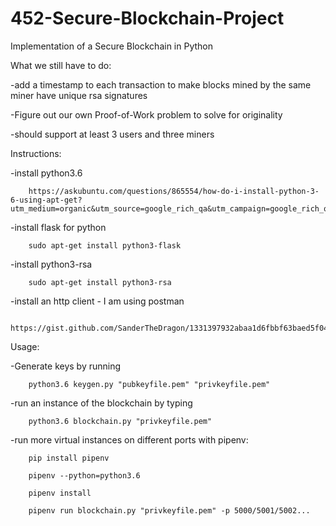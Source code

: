 # 452-Secure-Blockchain-Project
Implementation of a Secure Blockchain in Python

What we still have to do:

  -add a timestamp to each transaction to make blocks mined by the same miner have unique rsa signatures

  -Figure out our own Proof-of-Work problem to solve for originality

  -should support at least 3 users and three miners


Instructions:

  -install python3.6 
        
        https://askubuntu.com/questions/865554/how-do-i-install-python-3-6-using-apt-get?utm_medium=organic&utm_source=google_rich_qa&utm_campaign=google_rich_qa

   -install flask for python
   
        sudo apt-get install python3-flask

   -install python3-rsa
   
        sudo apt-get install python3-rsa

   -install an http client - I am using postman
        
        https://gist.github.com/SanderTheDragon/1331397932abaa1d6fbbf63baed5f043

Usage:

  -Generate keys by running 
  
        python3.6 keygen.py "pubkeyfile.pem" "privkeyfile.pem" 

  -run an instance of the blockchain by typing 
  
        python3.6 blockchain.py "privkeyfile.pem"

  -run more virtual instances on different ports with pipenv:

        pip install pipenv

        pipenv --python=python3.6

        pipenv install

        pipenv run blockchain.py "privkeyfile.pem" -p 5000/5001/5002...

